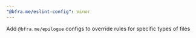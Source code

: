 ```yaml
---
"@bfra.me/eslint-config": minor
---
```


Add `@bfra.me/epilogue` configs to override rules for specific types of files
  